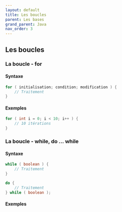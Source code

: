 ```yaml
---
layout: default
title: Les boucles
parent: Les bases
grand_parent: Java
nav_order: 3
---
```


## Les boucles

### La boucle - for

#### Syntaxe

```java
for ( initialisation; condition; modification ) {
    // Traitement
}
```

#### Exemples

```java
for ( int i = 0; i < 10; i++ ) {
    // 10 itérations
}
```

### La boucle - while, do ... while

#### Syntaxe

```java
while ( boolean ) {
    // Traitement
}
```

```java
do {
    // Traitement
} while ( boolean );
```

#### Exemples

